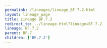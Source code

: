 ```yaml
---
permalink: /lineages/lineage_BF.7.2.html
layout: lineage_page
title: Lineage BF.7.2
redirect_to: ../lineage.html?lineage=BF.7.2
lineage: BF.7.2
parent: BF.7
children: ['BF.7.2']
---
```

